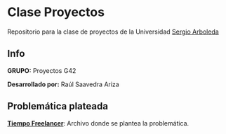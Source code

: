 # Clase Proyectos
Repositorio para la clase de proyectos de la Universidad [Sergio Arboleda](https://www.usergioarboleda.edu.co/)
## Info
**GRUPO:** Proyectos G42

**Desarrollado por:** Raúl Saavedra Ariza

## Problemática plateada
[**Tiempo Freelancer**](Doc/tiempoFreelancer.md): Archivo donde se plantea la problemática.

